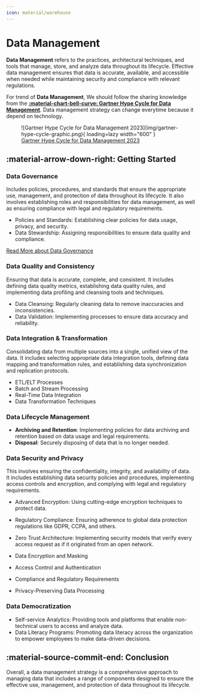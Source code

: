 ```yaml
---
icon: material/warehouse
---
```


# Data Management

**Data Management** refers to the practices, architectural techniques, and tools
that manage, store, and analyze data throughout its lifecycle.
Effective data management ensures that data is accurate, available, and accessible
when needed while maintaining security and compliance with relevant regulations.

For trend of **Data Management**, We should follow the sharing knowledge from the
**[:material-chart-bell-curve: Gartner Hype Cycle for Data Management](https://www.gartner.com/en)**.
Data management strategy can change everytime because it depend on technology.

<figure markdown="span">
  ![Gartner Hype Cycle for Data Management 2023](img/gartner-hype-cycle-graphic.png){ loading=lazy width="600" }
  <figcaption><a href="https://www.gartner.com/en/documents/4573399">Gartner Hype Cycle for Data Management 2023</a></figcaption>
</figure>

## :material-arrow-down-right: Getting Started

### Data Governance

Includes policies, procedures, and standards that ensure the appropriate use,
management, and protection of data throughout its lifecycle. It also involves
establishing roles and responsibilities for data management, as well as ensuring
compliance with legal and regulatory requirements.

- Policies and Standards: Establishing clear policies for data usage, privacy, and security.
- Data Stewardship: Assigning responsibilities to ensure data quality and compliance.

[Read More about Data Governance](../data_governance/index.md)

### Data Quality and Consistency

Ensuring that data is accurate, complete, and consistent. It includes
defining data quality metrics, establishing data quality rules, and implementing
data profiling and cleansing tools and techniques.

- Data Cleansing: Regularly cleaning data to remove inaccuracies and inconsistencies.
- Data Validation: Implementing processes to ensure data accuracy and reliability.

### Data Integration & Transformation

Consolidating data from multiple sources into a single, unified view
of the data. It includes selecting appropriate data integration tools, defining
data mapping and transformation rules, and establishing data synchronization and
replication protocols.

- ETL/ELT Processes
- Batch and Stream Processing
- Real-Time Data Integration
- Data Transformation Techniques

### Data Lifecycle Management

- **Archiving and Retention**: Implementing policies for data archiving and retention
  based on data usage and legal requirements.
- **Disposal**: Securely disposing of data that is no longer needed.

### Data Security and Privacy

This involves ensuring the confidentiality, integrity, and availability of data.
It includes establishing data security policies and procedures, implementing access
controls and encryption, and complying with legal and regulatory requirements.

- Advanced Encryption: Using cutting-edge encryption techniques to protect data.
- Regulatory Compliance: Ensuring adherence to global data protection regulations
  like GDPR, CCPA, and others.
- Zero Trust Architecture: Implementing security models that verify every access
  request as if it originated from an open network.

- Data Encryption and Masking
- Access Control and Authentication
- Compliance and Regulatory Requirements
- Privacy-Preserving Data Processing

### Data Democratization

- Self-service Analytics: Providing tools and platforms that enable non-technical
  users to access and analyze data.
- Data Literacy Programs: Promoting data literacy across the organization to empower
  employees to make data-driven decisions.

## :material-source-commit-end: Conclusion

Overall, a data management strategy is a comprehensive approach to managing data
that includes a range of components designed to ensure the effective use, management,
and protection of data throughout its lifecycle.

